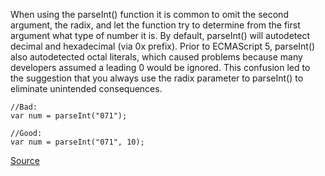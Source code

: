 When using the parseInt() function it is common to omit the second argument, the radix, and let the function try to determine from the first argument what type of number it is. By default, parseInt() will autodetect decimal and hexadecimal (via 0x prefix). Prior to ECMAScript 5, parseInt() also autodetected octal literals, which caused problems because many developers assumed a leading 0 would be ignored.
This confusion led to the suggestion that you always use the radix parameter to parseInt() to eliminate unintended consequences. 


```
//Bad:
var num = parseInt("071");

//Good:
var num = parseInt("071", 10);
```

[Source](http://eslint.org/docs/rules/radix)
